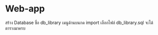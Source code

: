 # Web-app
สร้าง Database ชื่อ db_library เมนูด้านบนกด import เลือกไฟล์ db_library.sql จะได้ตารางมาครบ 


<script src="
https://cdn.jsdelivr.net/npm/sweetalert2@11.7.1/dist/sweetalert2.all.min.js
"></script>
<link href="
https://cdn.jsdelivr.net/npm/sweetalert2@11.7.1/dist/sweetalert2.min.css
" rel="stylesheet">
